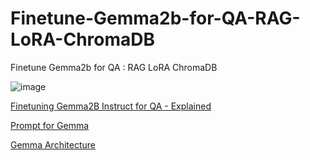 # Finetune-Gemma2b-for-QA-RAG-LoRA-ChromaDB
Finetune Gemma2b for QA : RAG LoRA ChromaDB

![image](https://github.com/ambideXtrous9/Finetune-Gemma2b-for-QA-RAG-LoRA-CromaDB/assets/31372586/112fbc12-d34b-403e-b9cc-220b1876845f)

[Finetuning Gemma2B Instruct for QA - Explained](https://medium.com/p/6d879226157b)

[Prompt for Gemma](https://www.promptingguide.ai/models/gemma)

[Gemma Architecture](https://medium.com/@shravankoninti/gemma-introducing-new-state-of-the-art-open-model-by-google-caae9fe29972)

